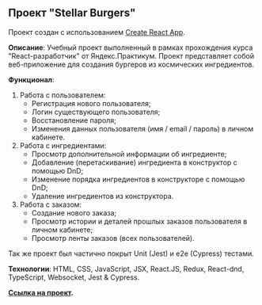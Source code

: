 ## **Проект** **"Stellar Burgers"**
Проект создан с использованием [Create React App](https://github.com/facebook/create-react-app).

**Описание**: Учебный проект выполненный в рамках прохождения курса "React-разработчик" от Яндекс.Практикум. Проект представляет собой веб-приложение для создания бургеров из космических ингредиентов.

**Функционал**: 
1. Работа с пользователем:
   * Регистрация нового пользователя;
   * Логин существующего пользователя;
   * Восстановление пароля;
   * Изменения данных пользователя (имя / email / пароль) в личном кабинете.
2. Работа с ингредиентами:
   * Просмотр дополнительной информации об ингредиенте;
   * Добавление (перетаскивание) ингредиента в конструктор с помощью DnD;
   * Изменение порядка ингредиентов в конструкторе с помощью DnD;
   * Удаление ингредиентов из конструктора.
3. Работа с заказом:
   * Создание нового заказа;
   * Просмотр истории и деталей прошлых заказов пользователя в личном кабинете;
   * Просмотр ленты заказов (всех пользователей).

Так же проект был частично покрыт Unit (Jest) и e2e (Cypress) тестами.

**Технологии**: HTML, CSS, JavaScript, JSX, React.JS, Redux, React-dnd, TypeScript, Websocket, Jest & Cypress.

**[Ссылка на проект](https://okhomiakova.github.io/react-burger/index.html).**